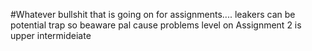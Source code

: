 #Whatever bullshit that is going on for  assignments.... leakers can be potential trap so beaware pal cause problems level on Assignment 2 is upper intermideiate  
